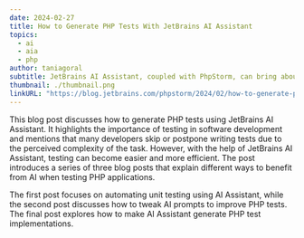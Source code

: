 ```yaml
---
date: 2024-02-27
title: How to Generate PHP Tests With JetBrains AI Assistant
topics:
  - ai
  - aia
  - php
author: taniagoral
subtitle: JetBrains AI Assistant, coupled with PhpStorm, can bring about a transformative change in your testing routine.
thumbnail: ./thumbnail.png
linkURL: "https://blog.jetbrains.com/phpstorm/2024/02/how-to-generate-php-tests-with-jetbrains-ai-assistant/"
---
```


This blog post discusses how to generate PHP tests using JetBrains AI Assistant. It highlights the importance of testing in software development and mentions that many developers skip or postpone writing tests due to the perceived complexity of the task. However, with the help of JetBrains AI Assistant, testing can become easier and more efficient. The post introduces a series of three blog posts that explain different ways to benefit from AI when testing PHP applications.

The first post focuses on automating unit testing using AI Assistant, while the second post discusses how to tweak AI prompts to improve PHP tests. The final post explores how to make AI Assistant generate PHP test implementations.

